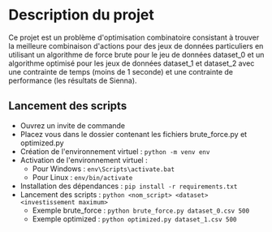 # Description du projet

Ce projet est un problème d'optimisation combinatoire consistant à trouver la
meilleure combinaison d'actions pour des jeux de données particuliers en utilisant
un algorithme de force brute pour le jeu de données dataset_0 et un algorithme 
optimisé pour les jeux de données dataset_1 et dataset_2 avec une contrainte de temps (moins de 1 seconde)
et une contrainte de performance (les résultats de Sienna).

## Lancement des scripts
* Ouvrez un invite de commande
* Placez vous dans le dossier contenant les fichiers brute_force.py et optimized.py
* Création de l'environnement virtuel : ```python -m venv env```
* Activation de l'environnement virtuel :
    * Pour Windows : ```env\Scripts\activate.bat```
    * Pour Linux   : ```env/bin/activate```
* Installation des dépendances : ```pip install -r requirements.txt```
* Lancement des scripts : ```python <nom_script> <dataset> <investissement maximum>```
    * Exemple brute_force : ```python brute_force.py dataset_0.csv 500```
    * Exemple optimized : ```python optimized.py dataset_1.csv 500```
